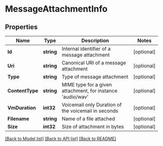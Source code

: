# MessageAttachmentInfo

## Properties
Name | Type | Description | Notes
------------ | ------------- | ------------- | -------------
**Id** | **string** | Internal identifier of a message attachment | [optional] 
**Uri** | **string** | Canonical URI of a message attachment | [optional] 
**Type** | **string** | Type of message attachment | [optional] 
**ContentType** | **string** | MIME type for a given attachment, for instance &#39;audio/wav&#39; | [optional] 
**VmDuration** | **int32** | Voicemail only Duration of the voicemail in seconds | [optional] 
**Filename** | **string** | Name of a file attached | [optional] 
**Size** | **int32** | Size of attachment in bytes | [optional] 

[[Back to Model list]](../README.md#documentation-for-models) [[Back to API list]](../README.md#documentation-for-api-endpoints) [[Back to README]](../README.md)


